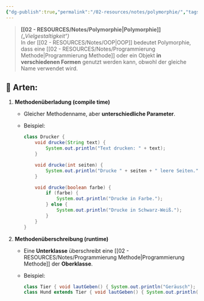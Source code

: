 ```yaml
---
{"dg-publish":true,"permalink":"/02-resources/notes/polymorphie/","tags":["GFN/prüfungsrelevant/AP1/vorbereitung","code/java"],"noteIcon":"","updated":"2025-08-26T16:35:06.000+02:00"}
---
```


> **[[02 - RESOURCES/Notes/Polymorphie\|Polymorphie]]** _(„Vielgestaltigkeit“)_  
> In der [[02 - RESOURCES/Notes/OOP\|OOP]] bedeutet Polymorphie, dass eine [[02 - RESOURCES/Notes/Programmierung Methode\|Programmierung Methode]] oder ein Objekt **in verschiedenen Formen** genutzt werden kann, obwohl der gleiche Name verwendet wird.

## 📌 Arten:

1. **Methodenüberladung (compile time)**
    
    - Gleicher Methodenname, aber **unterschiedliche Parameter**.
    - Beispiel:
        
        ```java
		class Drucker {
		    void drucke(String text) {
		        System.out.println("Text drucken: " + text);
		    }
		
		    void drucke(int seiten) {
		        System.out.println("Drucke " + seiten + " leere Seiten.");
		    }
		
		    void drucke(boolean farbe) {
		        if (farbe) {
		            System.out.println("Drucke in Farbe.");
		        } else {
		            System.out.println("Drucke in Schwarz-Weiß.");
		        }
		    }
		}
        ```
    
2. **Methodenüberschreibung (runtime)**
    
    - Eine **Unterklasse** überschreibt eine [[02 - RESOURCES/Notes/Programmierung Methode\|Programmierung Methode]] der **Oberklasse**.
    - Beispiel:
        
        ```java
        class Tier { void lautGeben() { System.out.println("Geräusch"); } }  
        class Hund extends Tier { void lautGeben() { System.out.println("Wuff"); } }
        ```
